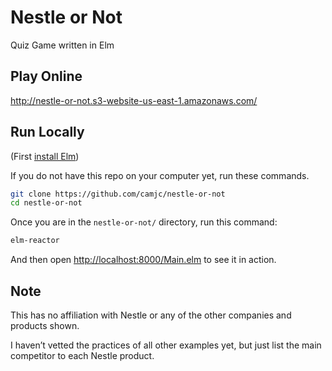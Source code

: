 # Nestle or Not

Quiz Game written in Elm

## Play Online

http://nestle-or-not.s3-website-us-east-1.amazonaws.com/

## Run Locally

(First [install Elm](http://elm-lang.org/install))

If you do not have this repo on your computer yet, run these commands.

```bash
git clone https://github.com/camjc/nestle-or-not
cd nestle-or-not
```

Once you are in the `nestle-or-not/` directory, run this command:

```bash
elm-reactor
```

And then open
[http://localhost:8000/Main.elm](http://localhost:8000/Main.elm)
to see it in action.

## Note

This has no affiliation with Nestle or
any of the other companies and products shown.

I haven’t vetted the practices of all other examples yet,
but just list the main competitor to each Nestle product.
